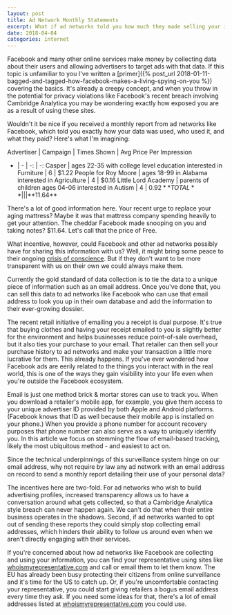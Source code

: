 ```yaml
---
layout: post
title: Ad Network Monthly Statements
excerpt: What if ad networks told you how much they made selling your information, and who they sold it to?
date: 2018-04-04
categories: internet
---
```

Facebook and many other online services make money by collecting data about their users and allowing advertisers to target ads with that data. If this topic is unfamiliar to you I've written a [primer]({% post_url 2018-01-11-bagged-and-tagged-how-facebook-makes-a-living-spying-on-you %}) covering the basics. It's already a creepy concept, and when you throw in the potential for privacy violations like Facebook's recent breach involving Cambridge Analytica you may be wondering exactly how exposed you are as a result of using these sites.

Wouldn't it be nice if you received a monthly report from ad networks like Facebook, which told you exactly how your data was used, who used it, and what they paid? Here's what I'm imagining:

Advertiser | Campaign | Times Shown | Avg Price Per Impression
- | - | -: | -:
Casper | ages 22-35 with college level education interested in Furniture | 6 | $1.22
People for Roy Moore | ages 18-99 in Alabama interested in Agriculture | 4 | $0.16
Little Lord Academy | parents of children ages 04-06 interested in Autism | 4 | $0.92
**TOTAL** | | | **$11.64**

There's a lot of good information here. Your recent urge to replace your aging mattress? Maybe it was that mattress company spending heavily to get your attention. The cheddar Facebook made snooping on you and taking notes? $11.64. Let's call that the price of Free.

What incentive, however, could Facebook and other ad networks possibly have for sharing this information with us? Well, it might bring some peace to their ongoing [crisis of conscience](http://www.apnewsarchive.com/2018/Facebook-is-asking-users-whether-they-think-it-s-good-for-the-world-in-a-poll-sent-to-an-unspecified-number-of-people/id-bc74a9598d924601aeb9a8415dfb701d). But if they don't want to be more transparent with us on their own we could always make them.

Currently the gold standard of data collection is to tie the data to a unique piece of information such as an email address. Once you've done that, you can sell this data to ad networks like Facebook who can use that email address to look you up in their own database and add the information to their ever-growing dossier.

The recent retail initiative of emailing you a receipt is dual purpose. It's true that buying clothes and having your receipt emailed to you is slightly better for the environment and helps businesses reduce point-of-sale overhead, but it also ties your purchase to your email. That retailer can then sell your purchase history to ad networks and make your transaction a little more lucrative for them. This already happens. If you've ever wondered how Facebook ads are eerily related to the things you interact with in the real world, this is one of the ways they gain visibility into your life even when you're outside the Facebook ecosystem.

Email is just one method brick & mortar stores can use to track you. When you download a retailer's mobile app, for example, you give them access to your unique advertiser ID provided by both Apple and Android platforms. (Facebook knows that ID as well because their mobile app is installed on your phone.) When you provide a phone number for account recovery purposes that phone number can also serve as a way to uniquely identify you. In this article we focus on stemming the flow of email-based tracking, likely the most ubiquitous method - and easiest to act on.

Since the technical underpinnings of this surveillance system hinge on our email address, why not require by law any ad network with an email address on record to send a monthly report detailing their use of your personal data?

The incentives here are two-fold. For ad networks who wish to build advertising profiles, increased transparency allows us to have a conversation around what gets collected, so that a Cambridge Analytica style breach can never happen again. We can't do that when their entire business operates in the shadows. Second, if ad networks wanted to opt out of sending these reports they could simply stop collecting email addresses, which hinders their ability to follow us around even when we aren't directly engaging with their services.

If you're concerned about how ad networks like Facebook are collecting and using your information, you can find your representative using sites like [whoismyrepresentative.com](https://whoismyrepresentative.com/) and call or email them to let them know. The EU has already been busy protecting their citizens from online surveillance and it's time for the US to catch up. Or, if you're uncomfortable contacting your representative, you could start giving retailers a bogus email address every time they ask. If you need some ideas for that, there's a lot of email addresses listed at [whoismyrepresentative.com](https://whoismyrepresentative.com/) you could use.
